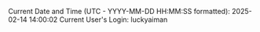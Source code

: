 Current Date and Time (UTC - YYYY-MM-DD HH:MM:SS formatted): 2025-02-14 14:00:02
Current User's Login: luckyaiman
